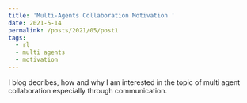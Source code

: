 ```yaml
---
title: 'Multi-Agents Collaboration Motivation '
date: 2021-5-14
permalink: /posts/2021/05/post1
tags:
  - rl
  - multi agents
  - motivation
---
```


I blog decribes, how and why I am interested in the topic of multi agent collaboration especially through communication.

